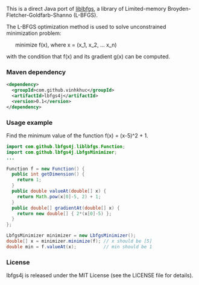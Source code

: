 This is a direct Java port of [liblbfgs](http://www.chokkan.org/software/liblbfgs/), a library of Limited-memory Broyden-Fletcher-Goldfarb-Shanno (L-BFGS).

The L-BFGS optimization method is used to solve unconstrained minimization problem:

&nbsp;&nbsp;&nbsp;&nbsp;&nbsp;&nbsp;minimize f(x), where x = (x_1, x_2, ... x_n)

with the condition that f(x) and its gradient g(x) can be computed.

### Maven dependency
```xml
<dependency>
  <groupId>com.github.vinhkhuc</groupId>
  <artifactId>lbfgs4j</artifactId>
  <version>0.1</version>
</dependency>
```

### Usage example
Find the minimum value of the function f(x) = (x-5)^2 + 1.
```java
import com.github.lbfgs4j.liblbfgs.Function;
import com.github.lbfgs4j.LbfgsMinimizer;
...

Function f = new Function() {
  public int getDimension() {
    return 1;
  }
  public double valueAt(double[] x) {
    return Math.pow(x[0]-5, 2) + 1;
  }
  public double[] gradientAt(double[] x) {
    return new double[] { 2*(x[0]-5) };
  }
};

LbfgsMinimizer minimizer = new LbfgsMinimizer();
double[] x = minimizer.minimize(f); // x should be [5]
double min = f.valueAt(x);          // min should be 1
```

### License

lbfgs4j is released under the MIT License (see the LICENSE file for details).
